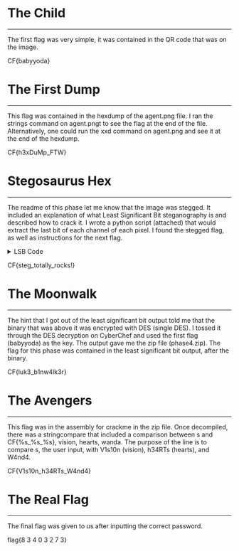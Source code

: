 # The Child

---

The first flag was very simple, it was contained in the QR code that was on the image.

CF{babyyoda}

# The First Dump

---

This flag was contained in the hexdump of the agent.png file. I ran the strings command on agent.pngt to see the flag at the end of the file. Alternatively, one could run the xxd command on agent.png and see it at the end of the hexdump.

CF{h3xDuMp_FTW}

# Stegosaurus Hex

---

The readme of this phase let me know that the image was stegged. It included an explanation of what Least Significant Bit steganography is and described how to crack it. I wrote a python script (attached) that would extract the last bit of each channel of each pixel. I found the stegged flag, as well as instructions for the next flag. 

<details>
  <summary>LSB Code</summary>
    img = 'C:\\Users\\student\\Desktop\\agent.png'

    from PIL import Image
    import bitstring

    extracted_bin = []
    with Image.open("C:\\Users\\student\\Desktop\\agent.png") as img:
        width, height = img.size
        for x in range(0, width):
            for y in range(0, height):
                pixel = list(img.getpixel((x, y)))
                for n in range(0,4):
                    extracted_bin.append(pixel[n]&1)
                    # print(pixel[n]&1)

    data = "".join([str(x) for x in extracted_bin])

    output = open("output.bin", "wb+")
    output.write((bitstring.BitArray(bin=data)).tobytes())
</details>

CF{steg_totally_rocks!}

# The Moonwalk

---

The hint that I got out of the least significant bit output told me that the binary that was above it was encrypted with DES (single DES). I tossed it through the DES decryption on CyberChef and used the first flag (babyyoda) as the key. The output gave me the zip file (phase4.zip). The flag for this phase was contained in the least significant bit output, after the binary. 

CF{luk3_b1nw4lk3r}

# The Avengers

---

This flag was in the assembly for crackme in the zip file. Once decompiled, there was a stringcompare that included a comparison between s and CF{%s_%s_%s}, vision, hearts, wanda. The purpose of the line is to compare s, the user input, with V1s10n (vision), h34RTs (hearts), and W4nd4.

CF{V1s10n_h34RTs_W4nd4}

# The Real Flag

---

The final flag was given to us after inputting the correct password. 

flag{8 3 4 0 3 2 7 3}
